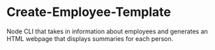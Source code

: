 # Create-Employee-Template
Node CLI that takes in information about employees and generates an HTML webpage that displays summaries for each person.
